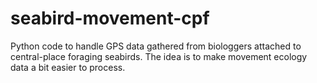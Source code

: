 # seabird-movement-cpf
Python code to handle GPS data gathered from biologgers attached to central-place foraging seabirds. The idea is to make movement ecology data a bit easier to process.

